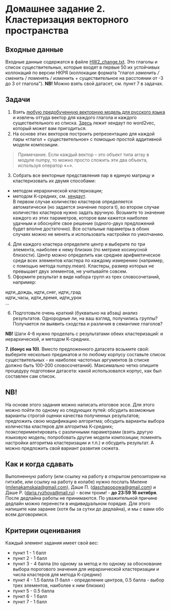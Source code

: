 
# Домашнее задание 2. Кластеризация векторного пространства

## Входные данные
Входные данные содержатся в файле [HW2_change.txt](https://github.com/dashapopova/CompSem2024/blob/main/HW/HW2_change.txt).
Это глаголы и список существительных, которые входят в первые 50 их устойчивых коллокаций по версии НКРЯ (коллокации формата "глагол *заменить / сменить / поменять / изменить* + существительное на расстоянии от -3 до 3 от глагола").
**NB!** Можно взять свой датасет, см. пункт 7 в задачах.

## Задачи
1. Взять [любую предобученную векторную модель для русского языка](http://vectors.nlpl.eu/repository/) и извлечь оттуда вектор для каждого глагола и каждого существительного из списка. [Здесь](https://github.com/dashapopova/CompSem2024/blob/main/CompSem_word2vec_24.ipynb) лежит хендаут по word2vec, который может вам пригодиться.
2. На основе этих векторов построить репрезентацию для каждой пары «глагол + существительное» с помощью простой аддитивной модели композиции.
> Примечание. Если каждый вектор – это объект типа array в модуле numpy, то можно просто сложить эти два объекта, используя оператор «+».
3. Собрать все векторные представления пар в единую матрицу и кластеризовать их двумя способами:
* методом иерархической кластеризации;
* методом К-средних, см. [хендаут](https://github.com/dashapopova/CompSem2024/blob/main/CompSemClustering.ipynb).<br/>
В первом случае количество кластеров определяется автоматически (но задается значение порога t), во втором случае количество кластеров нужно задать вручную.
Возьмите то значение каждого из этих параметров, которое вам кажется наиболее удачным и обоснуйте свое решение (одного-двух предложений будет вполне достаточно).
Все остальные параметры в обоих случаях можно не менять и использовать настройки по умолчанию.
4. Для каждого кластера определите центр и выберите по три элемента, наиболее к нему близких (по метрике косинусной близости).
Центр можно определить как среднее арифметическое среди всех элементов кластера по каждому измерению (например, с помощью метода numpy.mean).
Кластеры, размер которых не превышает двух элементов, не учитывайте совсем. 
5. Оформите результат в виде набора групп из трех словосочетаний, например:  

идти_дождь, идти_снег, идти_град <br/>
идти_часы, идти_время, идти_урок <br/>
…  

6. Подготовьте очень краткий (буквально на абзац) анализ результатов. Однородные ли, на ваш взгляд, получились группы? Получается ли выявить сходства и различия в семантике глаголов?

**NB!** Шаги 4-6 нужно проделать с результатами обеих кластеризаций: и иерархической, и методом К-средних.

**7. (бонус на 10)**. Вместо предложенного датасета возьмите свой: выберите несколько предикатов и по любому корпусу составьте список существительных - их наиболее частотных аргументов (в списке должно быть 100-200 словосочетаний). Максимально четко опишите процедуру подготовки датасета: какой использовался корпус, как был составлен сам список.

## NB!
На основе этого задания можно написать итоговое эссе. Для этого можно пойти по одному из следующих путей: обсудить возможные варианты строгой оценки качества полученных результатов; предложить свою модификацию алгоритма; обсудить варианты выбора количества кластеров для алгоритма К-средних; поэкспериментировать с различными параметрами (взять другую языковую модель; попробовать другие модели композиции; поменять настройки алгоритма кластеризации и т.п.) и обсудить результат. А можно предложить свой вариант развития сюжета. 

## Как и когда сдавать
Выполненную работу (или ссылку на работу в открытом репозитории на гитхабе, или ссылку на работу в колабе) нужно послать Милене (milenakamskaia@gmail.com), Даше П. (daschapopowa@gmail.com) и Даше Р. (daria.ryzhova@mail.ru) - всем троим! - **до 23:59 16 октября**. После дедлайна работы не принимаются. По уважительной причине дедлайн можно перенести в индивидуальном порядке. Для этого напишите нам заранее (хотя бы за сутки до дедлайна), и мы с вами обо всем договоримся.  

## Критерии оценивания
Каждый элемент задания имеет свой вес:
* пункт 1 - 1 балл
* пункт 2 - 1 балл
* пункт 3 - 4 балла (по одному за метод и по одному за обоснование выбора порогового значения для иерархической кластеризации и числа кластеров для метода К-средних)
* пункт 4 - 1.5 балла (1 балл - определение центров, 0.5 балла - выбор трех элементов, наиболее к ним близких)
* пункт 5 - 0.5 балла
* пункт 6 - 1 балл
* пункт 7 - 1 балл
